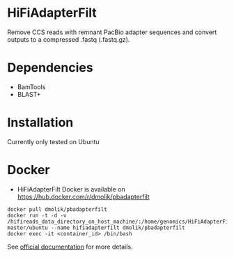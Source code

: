 # HiFiAdapterFilt
Remove CCS reads with remnant PacBio adapter sequences and convert outputs to a compressed .fastq (.fastq.gz).

# Dependencies
- BamTools
- BLAST+

# Installation
Currently only tested on Ubuntu

# Docker
- HiFiAdapterFilt Docker is available on https://hub.docker.com/r/dmolik/pbadapterfilt

```
docker pull dmolik/pbadapterfilt
docker run -t -d -v /hifireads_data_directory_on_host_machine/:/home/genomics/HiFiAdapterFilt-master/ubuntu --name hifiadapterfilt dmolik/pbadapterfilt
docker exec -it <container_id> /bin/bash

```

See [official documentation](https://github.com/sheinasim/HiFiAdapterFilt) for more details.
